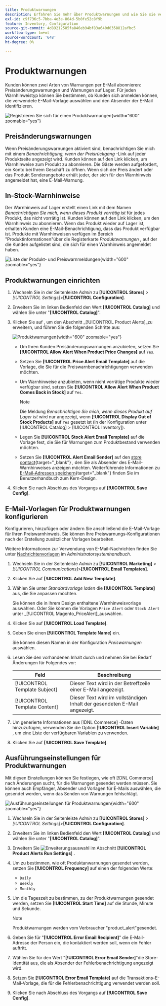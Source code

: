 ```yaml
---
title: Produktwarnungen
description: Erfahren Sie mehr über Produktwarnungen und wie Sie sie verwenden können, um Kunden über Aktienstatus und Preisänderungen bei Produkten zu informieren.
exl-id: c9f736c5-7bba-4e3e-804d-5b0fe52c8f9b
feature: Inventory, Configuration
source-git-commit: 4d89212585fa846eb94bf83a640d0358812afbc5
workflow-type: tm+mt
source-wordcount: '648'
ht-degree: 0%

---
```


# Produktwarnungen

Kunden können zwei Arten von Warnungen per E-Mail abonnieren: Preisänderungswarnungen und Warnungen auf Lager. Für jeden Warnhinweistyp können Sie bestimmen, ob Kunden sich anmelden können, die verwendete E-Mail-Vorlage auswählen und den Absender der E-Mail identifizieren.

![Registrieren Sie sich für einen Produktwarnungen](assets/product-alert-setting.png){width="600" zoomable="yes"}

## Preisänderungswarnungen

Wenn Preisänderungswarnungen aktiviert sind, benachrichtigen Sie mich mit einem _Benachrichtigung, wenn der Preisrückgang_ -Link auf jeder Produktseite angezeigt wird. Kunden können auf den Link klicken, um Warnhinweise zum Produkt zu abonnieren. Die Gäste werden aufgefordert, ein Konto bei Ihrem Geschäft zu öffnen. Wenn sich der Preis ändert oder das Produkt Sonderangebote erhält jeder, der sich für den Warnhinweis angemeldet hat, eine E-Mail-Warnung.

## In-Stock-Warnhinweise

Der Warnhinweis auf Lager erstellt einen Link mit dem Namen _Benachrichtigen Sie mich, wenn dieses Produkt vorrätig ist_ für jedes Produkt, das nicht vorrätig ist. Kunden können auf den Link klicken, um den Warnhinweis zu abonnieren. Wenn das Produkt wieder auf Lager ist, erhalten Kunden eine E-Mail-Benachrichtigung, dass das Produkt verfügbar ist. Produkte mit Warnhinweisen verfügen im Bereich &quot;Produktinformationen&quot;über die Registerkarte _Produktwarnungen_ , auf der die Kunden aufgelistet sind, die sich für einen Warnhinweis angemeldet haben.

![Liste der Produkt- und Preiswarnmeldungen](assets/inventory-product-alerts.png){width="600" zoomable="yes"}

## Produktwarnungen einrichten

1. Wechseln Sie in der Seitenleiste _Admin_ zu **[!UICONTROL Stores]** > _[!UICONTROL Settings]_>**[!UICONTROL Configuration]**.

1. Erweitern Sie im linken Bedienfeld den Wert **[!UICONTROL Catalog]** und wählen Sie unter &quot;**[!UICONTROL Catalog]**&quot;.

1. Klicken Sie auf , um den Abschnitt _[!UICONTROL Product Alerts]_zu erweitern, und führen Sie die folgenden Schritte aus:

   ![Produktwarnungen](assets/config-catalog-product-alerts.png){width="600" zoomable="yes"}

   - Um Ihren Kunden Preisänderungswarnungen anzubieten, setzen Sie **[!UICONTROL Allow Alert When Product Price Changes]** auf `Yes`.

   - Setzen Sie **[!UICONTROL Price Alert Email Template]** auf die Vorlage, die Sie für die Preiswarnbenachrichtigungen verwenden möchten.

   - Um Warnhinweise anzubieten, wenn nicht vorrätige Produkte wieder verfügbar sind, setzen Sie **[!UICONTROL Allow Alert When Product Comes Back in Stock]** auf `Yes`.

     >[!NOTE]
     >
     >Die Meldung _Benachrichtigen Sie mich, wenn dieses Produkt auf Lager ist_ wird nur angezeigt, wenn **[!UICONTROL Display Out of Stock Products]** auf `Yes` gesetzt ist (in der Konfiguration unter [!UICONTROL Catalog] > [!UICONTROL Inventory]).

   - Legen Sie **[!UICONTROL Stock Alert Email Template]** auf die Vorlage fest, die Sie für Warnungen zum Produktbestand verwenden möchten.

   - Setzen Sie **[!UICONTROL Alert Email Sender]** auf den [store contact](../getting-started/store-details.md#store-email-addresses){target="_blank"} , den Sie als Absender des E-Mail-Warnhinweises anzeigen möchten. Weiterführende Informationen zu [E-Mail-Adressen speichern](../configuration-reference/general/store-email-addresses.md){target="_blank"} finden Sie im Benutzerhandbuch zum Kern-Design.

1. Klicken Sie nach Abschluss des Vorgangs auf **[!UICONTROL Save Config]**.

## E-Mail-Vorlagen für Produktwarnungen konfigurieren

Konfigurieren, hinzufügen oder ändern Sie anschließend die E-Mail-Vorlage für Ihren Preiswarnhinweis. Sie können Ihre Preiswarnungs-Konfigurationen nach der Erstellung zusätzlicher Vorlagen bearbeiten.

Weitere Informationen zur Verwendung von E-Mail-Nachrichten finden Sie unter [Nachrichtenvorlagen](../systems/email-template-custom.md#message-templates) im _Administratorsystemhandbuch_.

1. Wechseln Sie in der Seitenleiste _Admin_ zu **[!UICONTROL Marketing]** > _[!UICONTROL Communications]_>**[!UICONTROL Email Templates]**.

1. Klicken Sie auf **[!UICONTROL Add New Template]**.

1. Wählen Sie unter _Standardvorlage laden_ die **[!UICONTROL Template]** aus, die Sie anpassen möchten.

   Sie können die in Ihrem Design enthaltene Warnhinweisvorlage auswählen. Oder Sie können die Vorlagen `Price Alert` oder `Stock Alert` unter _[!UICONTROL Magento_PriceAlert]_auswählen.

1. Klicken Sie auf **[!UICONTROL Load Template]**.

1. Geben Sie einen **[!UICONTROL Template Name]** ein.

   Sie können diesen Namen in der Konfiguration _Preiswarnungen_ auswählen.

1. Lesen Sie den vorhandenen Inhalt durch und nehmen Sie bei Bedarf Änderungen für Folgendes vor:

   | Feld | Beschreibung |
   | ----- | ----- |
   | [!UICONTROL Template Subject] | Dieser Text wird in der Betreffzeile einer E-Mail angezeigt. |
   | [!UICONTROL Template Content] | Dieser Text wird im vollständigen Inhalt der gesendeten E-Mail angezeigt. |

1. Um generierte Informationen aus [!DNL Commerce] -Daten hinzuzufügen, verwenden Sie die Option **[!UICONTROL Insert Variable]** , um eine Liste der verfügbaren Variablen zu verwenden.

1. Klicken Sie auf **[!UICONTROL Save Template]**.

## Ausführungseinstellungen für Produktwarnungen

Mit diesen Einstellungen können Sie festlegen, wie oft [!DNL Commerce] nach Änderungen sucht, für die Warnungen gesendet werden müssen. Sie können auch Empfänger, Absender und Vorlagen für E-Mails auswählen, die gesendet werden, wenn das Senden von Warnungen fehlschlägt.

![Ausführungseinstellungen für Produktwarnungen](assets/config-catalog-product-alerts-run-settings.png){width="600" zoomable="yes"}

1. Wechseln Sie in der Seitenleiste _Admin_ zu **[!UICONTROL Stores]** > _[!UICONTROL Settings]_>**[!UICONTROL Configuration]**.

1. Erweitern Sie im linken Bedienfeld den Wert **[!UICONTROL Catalog]** und wählen Sie unter &quot;**[!UICONTROL Catalog]**&quot;.

1. Erweitern Sie ![Erweiterungsauswahl](../assets/icon-display-expand.png) im Abschnitt **[!UICONTROL Product Alerts Run Settings]** .

1. Um zu bestimmen, wie oft Produktanwarnungen gesendet werden, setzen Sie **[!UICONTROL Frequency]** auf einen der folgenden Werte:

   - `Daily`
   - `Weekly`
   - `Monthly`

1. Um die Tageszeit zu bestimmen, zu der Produktwarnungen gesendet werden, setzen Sie **[!UICONTROL Start Time]** auf die Stunde, Minute und Sekunde.

   >[!NOTE]
   >
   >Produktwarnungen werden vom Verbraucher &quot;product_alert&quot;gesendet.

1. Geben Sie für &quot;**[!UICONTROL Error Email Recipient]**&quot; die E-Mail-Adresse der Person ein, die kontaktiert werden soll, wenn ein Fehler auftritt.

1. Wählen Sie für den Wert &quot;**[!UICONTROL Error Email Sender]**&quot;die Store-Identität aus, die als Absender der Fehlerbenachrichtigung angezeigt wird.

1. Setzen Sie **[!UICONTROL Error Email Template]** auf die Transaktions-E-Mail-Vorlage, die für die Fehlerbenachrichtigung verwendet werden soll.

1. Klicken Sie nach Abschluss des Vorgangs auf **[!UICONTROL Save Config]**.
